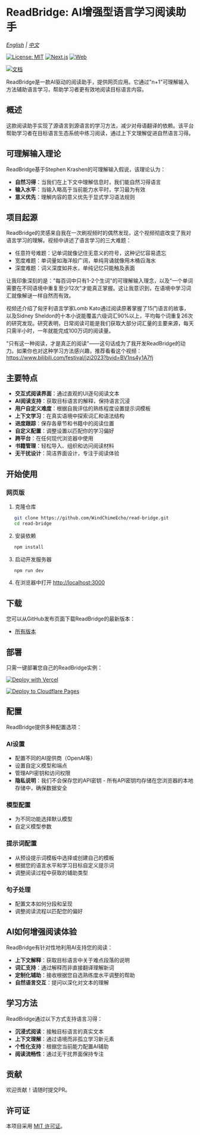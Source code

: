 # ReadBridge: AI增强型语言学习阅读助手

*[English](./README.md) | [中文](./README.zh-CN.md)*

[![License: MIT](https://img.shields.io/badge/License-MIT-yellow.svg)](https://opensource.org/licenses/MIT) [![Next.js](https://img.shields.io/badge/Next.js-black?logo=next.js&logoColor=white)](https://nextjs.org/) [![Web](https://img.shields.io/badge/-Web-blue)](https://nextjs.org/)

[![文档](https://img.shields.io/badge/文档-docs.readbridge.cc-blue)](https://docs.readbridge.cc/)

ReadBridge是一款AI驱动的阅读助手，提供网页应用。它通过"n+1"可理解输入方法辅助语言学习，帮助学习者更有效地阅读目标语言内容。

## 概述

这款阅读助手实现了源语言到源语言的学习方法，减少对母语翻译的依赖。该平台帮助学习者在目标语言生态系统中练习阅读，通过上下文理解促进自然语言习得。

## 可理解输入理论

ReadBridge基于Stephen Krashen的可理解输入假说，该理论认为：

- **自然习得**：当我们在上下文中理解信息时，我们能自然习得语言
- **输入水平**：当输入略高于当前能力水平时，学习最为有效
- **意义优先**：理解内容的意义优先于显式学习语法规则

## 项目起源

ReadBridge的灵感来自我在一次刷视频时的偶然发现，这个视频彻底改变了我对语言学习的理解。视频中讲述了语言学习的三大难题：

- 任意符号难题：记单词就像记住无意义的符号，这种记忆容易遗忘
- 宽度难题：单词量如海洋般广阔，单纯背诵就像用木桶舀海水
- 深度难题：词义深度如井水，单纯记忆只能触及表面

让我印象深刻的是："每百词中只有1-2个生词"的可理解输入理念，以及"一个单词需要在不同语境中重复至少12次"才能真正掌握。这让我意识到，在语境中学习词汇就像解谜一样自然而有效。

视频还介绍了匈牙利语言学家Lomb Kato通过阅读原著掌握了15门语言的故事，以及Sidney Sheldon的十本小说能覆盖六级词汇90%以上，平均每个词重复26次的研究发现。研究表明，日常阅读可能是我们获取大部分词汇量的主要来源，每天只需半小时，一年就能完成100万词的阅读量。

"只有这一种阅读，才是真正的阅读"——这句话成为了我开发ReadBridge的动力。如果你也对这种学习方法感兴趣，推荐看看这个视频：https://www.bilibili.com/festival/jzj2023?bvid=BV1ns4y1A7fj

## 主要特点

- **交互式阅读界面**：通过直观的UI逐句阅读文本
- **AI阅读支持**：获取目标语言的解释，保持语言沉浸
- **用户自定义难度**：根据自我评估的熟练程度设置提示词模板
- **上下文学习**：在真实语境中探索词汇和语法结构
- **进度跟踪**：保存各章节和书籍中的阅读位置
- **自定义配置**：调整设置以匹配你的学习偏好
- **跨平台**：在任何现代浏览器中使用
- **书籍管理**：轻松导入、组织和访问阅读材料
- **无干扰设计**：简洁界面设计，专注于阅读体验

## 开始使用

### 网页版

1. 克隆仓库
```bash
   git clone https://github.com/WindChimeEcho/read-bridge.git
   cd read-bridge
```

2. 安装依赖
```bash
   npm install
```

3. 启动开发服务器
```bash
   npm run dev
```

4. 在浏览器中打开 [http://localhost:3000](http://localhost:3000)


## 下载

您可以从GitHub发布页面下载ReadBridge的最新版本：

- [所有版本](https://github.com/WindChimeEcho/read-bridge/releases)

## 部署

只需一键部署您自己的ReadBridge实例：

[![Deploy with Vercel](https://vercel.com/button)](https://vercel.com/new/clone?repository-url=https://github.com/WindChimeEcho/read-bridge)

[![Deploy to Cloudflare Pages](https://img.shields.io/badge/部署到-Cloudflare%20Pages-orange.svg?style=for-the-badge&logo=cloudflare)](https://developers.cloudflare.com/pages/framework-guides/deploy-a-nextjs-site/)

## 配置

ReadBridge提供多种配置选项：

### AI设置
- 配置不同的AI提供商（OpenAI等）
- 设置自定义模型和端点
- 管理API密钥和访问权限
- **隐私说明**：我们不会保存您的API密钥 - 所有API密钥均存储在您浏览器的本地存储中，确保数据安全

### 模型配置
- 为不同功能选择默认模型
- 自定义模型参数

### 提示词配置
- 从预设提示词模板中选择或创建自己的模板
- 根据您的语言水平和学习目标自定义提示词
- 调整阅读过程中获取的辅助类型

### 句子处理
- 配置文本如何分段和呈现
- 调整阅读流程以匹配您的偏好

## AI如何增强阅读体验

ReadBridge有针对性地利用AI支持您的阅读：

- **上下文解释**：获取目标语言中关于难点段落的说明
- **词汇支持**：通过解释而非直接翻译理解新词
- **定制化辅助**：接收根据您自选熟练度水平调整的帮助
- **自然语言交互**：提问以深化对文本的理解

## 学习方法

ReadBridge通过以下方式支持语言习得：

- **沉浸式阅读**：接触目标语言的真实文本
- **上下文理解**：通过语境而非孤立学习新元素
- **个性化支持**：根据您当前能力配置AI辅助
- **阅读流畅性**：通过无干扰界面保持专注

## 贡献

欢迎贡献！请随时提交PR。

## 许可证

本项目采用 [MIT 许可证](LICENSE)。